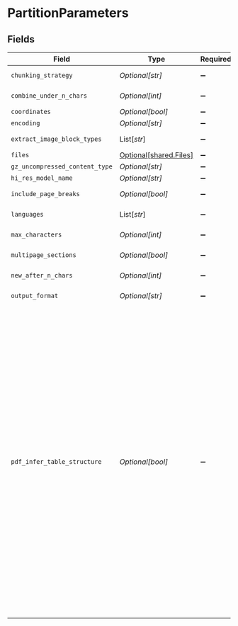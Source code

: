 # PartitionParameters


## Fields

| Field                                                                                                                                                                                                                 | Type                                                                                                                                                                                                                  | Required                                                                                                                                                                                                              | Description                                                                                                                                                                                                           | Example                                                                                                                                                                                                               |
| --------------------------------------------------------------------------------------------------------------------------------------------------------------------------------------------------------------------- | --------------------------------------------------------------------------------------------------------------------------------------------------------------------------------------------------------------------- | --------------------------------------------------------------------------------------------------------------------------------------------------------------------------------------------------------------------- | --------------------------------------------------------------------------------------------------------------------------------------------------------------------------------------------------------------------- | --------------------------------------------------------------------------------------------------------------------------------------------------------------------------------------------------------------------- |
| `chunking_strategy`                                                                                                                                                                                                   | *Optional[str]*                                                                                                                                                                                                       | :heavy_minus_sign:                                                                                                                                                                                                    | Use one of the supported strategies to chunk the returned elements. Currently supports: by_title                                                                                                                      | by_title                                                                                                                                                                                                              |
| `combine_under_n_chars`                                                                                                                                                                                               | *Optional[int]*                                                                                                                                                                                                       | :heavy_minus_sign:                                                                                                                                                                                                    | If chunking strategy is set, combine elements until a section reaches a length of n chars. Default: 500                                                                                                               | 500                                                                                                                                                                                                                   |
| `coordinates`                                                                                                                                                                                                         | *Optional[bool]*                                                                                                                                                                                                      | :heavy_minus_sign:                                                                                                                                                                                                    | If true, return coordinates for each element. Default: false                                                                                                                                                          |                                                                                                                                                                                                                       |
| `encoding`                                                                                                                                                                                                            | *Optional[str]*                                                                                                                                                                                                       | :heavy_minus_sign:                                                                                                                                                                                                    | The encoding method used to decode the text input. Default: utf-8                                                                                                                                                     | utf-8                                                                                                                                                                                                                 |
| `extract_image_block_types`                                                                                                                                                                                           | List[*str*]                                                                                                                                                                                                           | :heavy_minus_sign:                                                                                                                                                                                                    | The types of elements to extract, for use in extracting image blocks as base64 encoded data stored in metadata fields                                                                                                 | ["image","table"]                                                                                                                                                                                                     |
| `files`                                                                                                                                                                                                               | [Optional[shared.Files]](../../models/shared/files.md)                                                                                                                                                                | :heavy_minus_sign:                                                                                                                                                                                                    | The file to extract                                                                                                                                                                                                   |                                                                                                                                                                                                                       |
| `gz_uncompressed_content_type`                                                                                                                                                                                        | *Optional[str]*                                                                                                                                                                                                       | :heavy_minus_sign:                                                                                                                                                                                                    | If file is gzipped, use this content type after unzipping                                                                                                                                                             | application/pdf                                                                                                                                                                                                       |
| `hi_res_model_name`                                                                                                                                                                                                   | *Optional[str]*                                                                                                                                                                                                       | :heavy_minus_sign:                                                                                                                                                                                                    | The name of the inference model used when strategy is hi_res                                                                                                                                                          | yolox                                                                                                                                                                                                                 |
| `include_page_breaks`                                                                                                                                                                                                 | *Optional[bool]*                                                                                                                                                                                                      | :heavy_minus_sign:                                                                                                                                                                                                    | If True, the output will include page breaks if the filetype supports it. Default: false                                                                                                                              |                                                                                                                                                                                                                       |
| `languages`                                                                                                                                                                                                           | List[*str*]                                                                                                                                                                                                           | :heavy_minus_sign:                                                                                                                                                                                                    | The languages present in the document, for use in partitioning and/or OCR                                                                                                                                             | [eng]                                                                                                                                                                                                                 |
| `max_characters`                                                                                                                                                                                                      | *Optional[int]*                                                                                                                                                                                                       | :heavy_minus_sign:                                                                                                                                                                                                    | If chunking strategy is set, cut off new sections after reaching a length of n chars (hard max). Default: 1500                                                                                                        | 1500                                                                                                                                                                                                                  |
| `multipage_sections`                                                                                                                                                                                                  | *Optional[bool]*                                                                                                                                                                                                      | :heavy_minus_sign:                                                                                                                                                                                                    | If chunking strategy is set, determines if sections can span multiple sections. Default: true                                                                                                                         |                                                                                                                                                                                                                       |
| `new_after_n_chars`                                                                                                                                                                                                   | *Optional[int]*                                                                                                                                                                                                       | :heavy_minus_sign:                                                                                                                                                                                                    | If chunking strategy is set, cut off new sections after reaching a length of n chars (soft max). Default: 1500                                                                                                        | 1500                                                                                                                                                                                                                  |
| `output_format`                                                                                                                                                                                                       | *Optional[str]*                                                                                                                                                                                                       | :heavy_minus_sign:                                                                                                                                                                                                    | The format of the response. Supported formats are application/json and text/csv. Default: application/json.                                                                                                           | application/json                                                                                                                                                                                                      |
| `pdf_infer_table_structure`                                                                                                                                                                                           | *Optional[bool]*                                                                                                                                                                                                      | :heavy_minus_sign:                                                                                                                                                                                                    | If True and strategy=hi_res, any Table Elements extracted from a PDF will include an additional metadata field, 'text_as_html', where the value (string) is a just a transformation of the data into an HTML <table>. |                                                                                                                                                                                                                       |
| `skip_infer_table_types`                                                                                                                                                                                              | List[*str*]                                                                                                                                                                                                           | :heavy_minus_sign:                                                                                                                                                                                                    | The document types that you want to skip table extraction with. Default: ['pdf', 'jpg', 'png']                                                                                                                        |                                                                                                                                                                                                                       |
| `strategy`                                                                                                                                                                                                            | *Optional[str]*                                                                                                                                                                                                       | :heavy_minus_sign:                                                                                                                                                                                                    | The strategy to use for partitioning PDF/image. Options are fast, hi_res, auto. Default: auto                                                                                                                         | hi_res                                                                                                                                                                                                                |
| `xml_keep_tags`                                                                                                                                                                                                       | *Optional[bool]*                                                                                                                                                                                                      | :heavy_minus_sign:                                                                                                                                                                                                    | If True, will retain the XML tags in the output. Otherwise it will simply extract the text from within the tags. Only applies to partition_xml.                                                                       |                                                                                                                                                                                                                       |